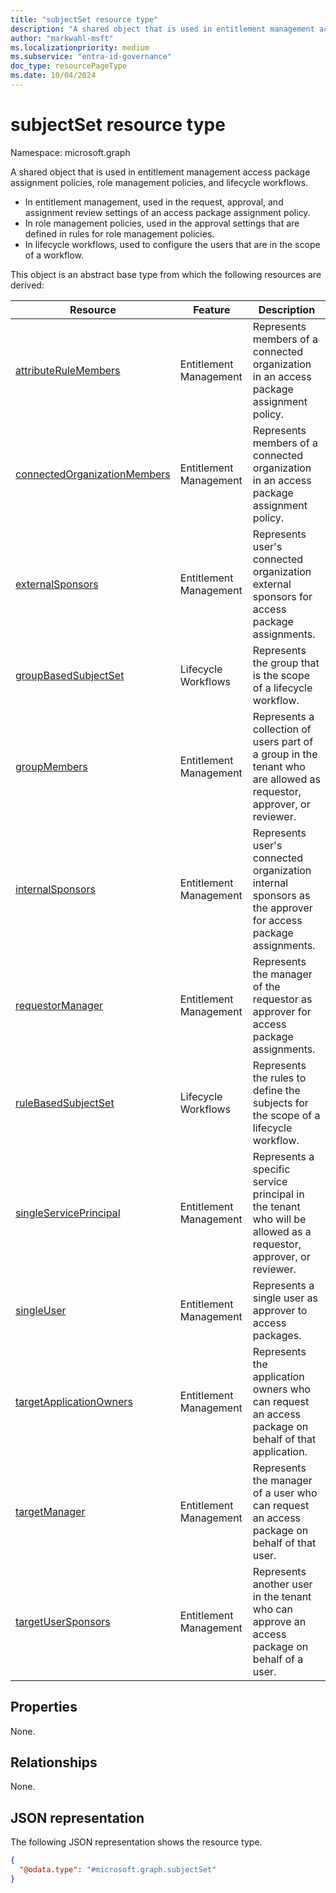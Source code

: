 ```yaml
---
title: "subjectSet resource type"
description: "A shared object that is used in entitlement management access package assignment policies, role management policies, and lifecycle workflows."
author: "markwahl-msft"
ms.localizationpriority: medium
ms.subservice: "entra-id-governance"
doc_type: resourcePageType
ms.date: 10/04/2024
---
```

# subjectSet resource type

Namespace: microsoft.graph

A shared object that is used in entitlement management access package assignment policies, role management policies, and lifecycle workflows.

+ In entitlement management, used in the request, approval, and assignment review settings of an access package assignment policy.
+ In role management policies, used in the approval settings that are defined in rules for role management policies.
+ In lifecycle workflows, used to configure the users that are in the scope of a workflow.


This object is an abstract base type from which the following resources are derived:

| Resource | Feature | Description |
|---|---|---|
|[attributeRuleMembers](attributeRuleMembers.md) | Entitlement Management | Represents members of a connected organization in an access package assignment policy. |
|[connectedOrganizationMembers](connectedorganizationmembers.md) | Entitlement Management | Represents members of a connected organization in an access package assignment policy. |
|[externalSponsors](externalsponsors.md) | Entitlement Management | Represents user's connected organization external sponsors for access package assignments. |
|[groupBasedSubjectSet](../resources/identitygovernance-groupbasedsubjectset.md) | Lifecycle Workflows | Represents the group that is the scope of a lifecycle workflow. |
|[groupMembers](groupmembers.md) | Entitlement Management | Represents a collection of users part of a group in the tenant who are allowed as requestor, approver, or reviewer. |
|[internalSponsors](internalsponsors.md) | Entitlement Management | Represents user's connected organization internal sponsors as the approver for access package assignments. |
|[requestorManager](requestormanager.md) | Entitlement Management | Represents the manager of the requestor as approver for access package assignments. |
|[ruleBasedSubjectSet](../resources/identitygovernance-ruleBasedSubjectSet.md) | Lifecycle Workflows | Represents the rules to define the subjects for the scope of a lifecycle workflow. |
|[singleServicePrincipal](singleserviceprincipal.md) | Entitlement Management | Represents a specific service principal in the tenant who will be allowed as a requestor, approver, or reviewer. |
|[singleUser](singleuser.md) | Entitlement Management | Represents a single user as approver to access packages. |
|[targetApplicationOwners](targetapplicationowners.md) | Entitlement Management | Represents the application owners who can request an access package on behalf of that application. |
|[targetManager](targetmanager.md) | Entitlement Management | Represents the manager of a user who can request an access package on behalf of that user. |
|[targetUserSponsors](targetusersponsors.md) | Entitlement Management | Represents another user in the tenant who can approve an access package on behalf of a user. |

## Properties

None.
## Relationships
None.
## JSON representation
The following JSON representation shows the resource type.
<!-- {
  "blockType": "resource",
  "@odata.type": "microsoft.graph.subjectSet"
}
-->
``` json
{
  "@odata.type": "#microsoft.graph.subjectSet"
}
```


